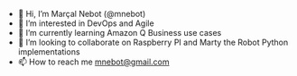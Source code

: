 - 👋 Hi, I’m Marçal Nebot (@mnebot)
- 👀 I’m interested in DevOps and Agile
- 🌱 I’m currently learning Amazon Q Business use cases
- 💞️ I’m looking to collaborate on Raspberry PI and Marty the Robot Python implementations
- 📫 How to reach me mnebot@gmail.com

<!---
mnebot/mnebot is a ✨ special ✨ repository because its `README.md` (this file) appears on your GitHub profile.
You can click the Preview link to take a look at your changes.
--->
